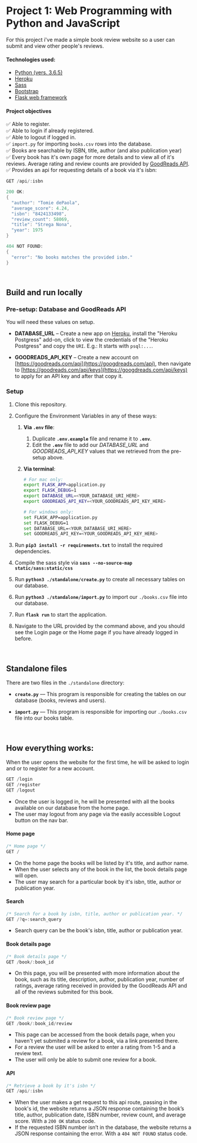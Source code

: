 # Project 1: Web Programming with Python and JavaScript
For this project i've made a simple book review website so a user can submit and view other people's reviews.


#### Technologies used:
- [Python (vers. 3.6.5)](https://python.org)
- [Heroku](https://heroku.com)
- [Sass](https://sass-lang.com/)
- [Bootstrap](https://getbootstrap.com/)
- [Flask web framework](https://flask.palletsprojects.com)

#### Project objectives
:white_check_mark: Able to register.<br>
:white_check_mark: Able to login if already registered.<br>
:white_check_mark: Able to logout if logged in.<br>
:white_check_mark: `import.py` for importing `books.csv` rows into the database.<br>
:white_check_mark: Books are searchable by ISBN, title, author (and also publication year)<br>
:white_check_mark: Every book has it's own page for more details and to view all of it's reviews. Average rating and review counts are provided by [GoodReads API](https://goodreads.com/api).<br>
:white_check_mark: Provides an api for requesting details of a book via it's isbn:<br>
    
```swift
GET /api/:isbn

200 OK:
{
  "author": "Tomie dePaola", 
  "average_score": 4.24, 
  "isbn": "8424133498", 
  "review_count": 58069, 
  "title": "Strega Nona", 
  "year": 1975
}

404 NOT FOUND:
{
  "error": "No books matches the provided isbn."
}
```

<br>

## Build and run locally
### Pre-setup: Database and GoodReads API
You will need these values on setup.
* **DATABASE_URL** – Create a new app on [Heroku](https://heroku.com), install the "Heroku Postgress" add-on, click to view the credentials of the "Heroku Postgress" and copy the `URI`. E.g.: It starts with `psql:...`.

* **GOODREADS_API_KEY** – Create a new account on [https://goodreads.com/api](https://googdreads.com/api), then navigate to [https://goodreads.com/api/keys](https://googdreads.com/api/keys) to apply for an API key and after that copy it.


### Setup
1. Clone this repository.
2. Configure the Environment Variables in any of these ways:
    1. **Via `.env` file**:
        1. Duplicate **`.env.example`** file and rename it to **`.env`**.
        2. Edit the **`.env`** file to add our *DATABASE_URL* and *GOODREADS_API_KEY* values that we retrieved from the pre-setup above.
        
    2. **Via terminal**:
        ```bash
        # For mac only:
        export FLASK_APP=application.py
        export FLASK_DEBUG=1
        export DATABASE_URL=<YOUR_DATABASE_URI_HERE>
        export GOODREADS_API_KEY=<YOUR_GOODREADS_API_KEY_HERE>
        
        # For windows only:
        set FLASK_APP=application.py
        set FLASK_DEBUG=1
        set DATABASE_URL=<YOUR_DATABASE_URI_HERE>
        set GOODREADS_API_KEY=<YOUR_GOODREADS_API_KEY_HERE>
        ```

3. Run **`pip3 install -r requirements.txt`** to install the required dependencies.
4. Compile the sass style via **`sass --no-source-map static/sass:static/css`**
5. Run **`python3 ./standalone/create.py`** to create all necessary tables on our database.
6. Run **`python3 ./standalone/import.py`** to import our `./books.csv` file into our database.
7. Run **`flask run`** to start the application.
8. Navigate to the URL provided by the command above, and you should see the Login page or the Home page if you have already logged in before.

<br>

## Standalone files
There are two files in the `./standalone` directory:
- **`create.py`** –– This program is responsible for creating the tables on our database (books, reviews and users).

- **`import.py`** –– This program is responsible for importing our `./books.csv` file into our books table.

<br>

## How everything works:
When the user opens the website for the first time, he will be asked to login and or to register for a new account.
```swift
GET /login
GET /register
GET /logout
```
- Once the user is logged in, he will be presented with all the books available on our database from the home page.
- The user may logout from any page via the easily accessible Logout button on the nav bar.

#### Home page
```swift
/* Home page */
GET /
```
- On the home page the books will be listed by it's title, and author name.
- When the user selects any of the book in the list, the book details page will open.
- The user may search for a particular book by it's isbn, title, author or publication year.

#### Search
```swift
/* Search for a book by isbn, title, author or publication year. */
GET /?q=:search_query
```
- Search query can be the book's isbn, title, author or publication year.


#### Book details page
```swift
/* Book details page */
GET /book/:book_id
```
- On this page, you will be presented with more information about the book, such as its title, description, author, publication year, number of ratings, average rating received in provided by the GoodReads API and all of the reviews submited for this book.


#### Book review page
```swift
/* Book review page */
GET /book/:book_id/review
```
- This page can be accessed from the book details page, when you haven't yet submited a review for a book, via a link presented there.
- For a review the user will be asked to enter a rating from 1-5 and a review text.
- The user will only be able to submit one review for a book.

#### API
```swift
/* Retrieve a book by it's isbn */
GET /api/:isbn
```
- When the user makes a get request to this api route, passing in the book's id, the website returns a JSON response containing the book’s title, author, publication date, ISBN number, review count, and average score. With a `200 OK` status code.
- If the requested ISBN number isn’t in the database, the website returns a JSON response containing the error. With a `404 NOT FOUND` status code.